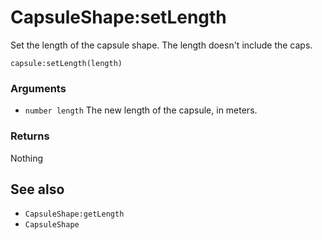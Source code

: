<!--
category: reference
-->

CapsuleShape:setLength
===

Set the length of the capsule shape.  The length doesn't include the caps.

    capsule:setLength(length)

### Arguments

- `number length` The new length of the capsule, in meters.

### Returns

Nothing

See also
---

- `CapsuleShape:getLength`
- `CapsuleShape`
